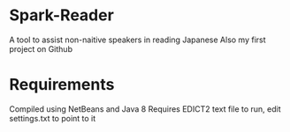 # Spark-Reader
A tool to assist non-naitive speakers in reading Japanese
Also my first project on Github

# Requirements
Compiled using NetBeans and Java 8
Requires EDICT2 text file to run, edit settings.txt to point to it
